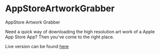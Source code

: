 AppStoreArtworkGrabber
======================

AppStore Artwork Grabber

Need a quick way of downloading the high resolution art work of a Apple App Store App? Then you've come to the right place.

Live version can be found [here](http://haydi.io/AppStoreArtwork/)
